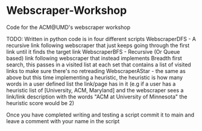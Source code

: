# Webscraper-Workshop
Code for the ACM@UMD's webscraper workshop

TODO:
Written in python
code is in four different scripts
WebscraperDFS - A recursive link following webscraper that just keeps going through the first link until it finds the target link
WebscraperBFS - Recursive (Or Queue based) link following webscraper that instead implements Breadth first search, this passes in a visited list at each set that contains a list of visited links to make sure there's no retreading
WebscraperAStar - the same as above but this time implementing a heuristic, the heuristic is how many words in a user defined list the link/page has in it (e.g if a user has a heuristic list of [University, ACM, Maryland] and the webscraper sees a link/link description with the words "ACM at University of Minnesota" the heuristic score would be 2) 

Once you have completed writing and testing a script commit it to main and leave a comment with your name in the script
